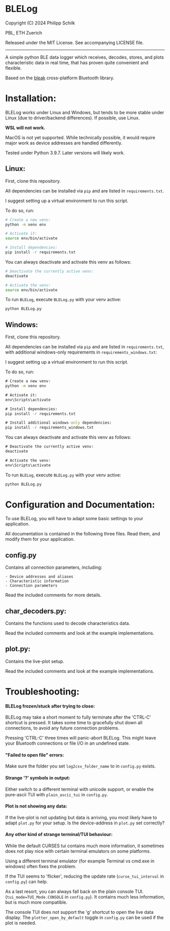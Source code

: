 # BLELog

Copyright (C) 2024 Philipp Schilk

PBL, ETH Zuerich

Released under the MIT License. See accompanying LICENSE file.

---

A simple python BLE data logger which receives, decodes, stores, and plots characteristic data in real time,
that has proven quite convenient and flexible.

Based on the [bleak](https://github.com/hbldh/bleak) cross-platform Bluetooth library.

# Installation:

BLELog works under Linux and Windows, but tends to be more stable under Linux (due to driver/backend differences).
If possible, use Linux.

__WSL will not work.__

MacOS is not yet supported. While technically possible, it would require major work as device addresses are handled
differently.

Tested under Python 3.9.7. Later versions will likely work.

## Linux:

First, clone this repository.

All dependencies can be installed via `pip` and are listed in `requirements.txt`.

I suggest setting up a virtual environment to run this script.

To do so, run:

```bash
# Create a new venv:
python -m venv env

# Activate it:
source env/bin/activate

# Install dependencies:
pip install -r requirements.txt

```

You can always deactivate and activate this venv as follows:

```bash
# Deactivate the currently active venv:
deactivate

# Activate the venv:
source env/bin/activate
```

To run `BLELog`, execute `BLELog.py` with your venv active:
```bash
python BLELog.py
```

## Windows:

First, clone this repository.

All dependencies can be installed via `pip` and are listed in `requirements.txt`, with additional
windows-only requirements in `requirements_windows.txt`:

I suggest setting up a virtual environment to run this script.

To do so, run:

```cmd
# Create a new venv:
python -m venv env

# Activate it:
env\Scripts\activate

# Install dependencies:
pip install -r requirements.txt

# Install additional windows-only dependencies:
pip install -r requirements_windows.txt
```

You can always deactivate and activate this venv as follows:

```cmd
# Deactivate the currently active venv:
deactivate

# Activate the venv:
env\Scripts\activate
```

To run `BLELog`, execute `BLELog.py` with your venv active:
```cmd
python BLELog.py
```

# Configuration and Documentation:

To use BLELog, you will have to adapt some basic settings to your application.

All documentation is contained in the following three files. Read them, and modify them
for your application.

## config.py

Contains all connection parameters, including:

    - Device addresses and aliases
    - Characteristic information
    - Connection parameters

Read the included comments for more details.

## char_decoders.py:

Contains the functions used to decode characteristics data.

Read the included comments and look at the example implementations.

## plot.py:

Contains the live-plot setup.

Read the included comments and look at the example implementations.

# Troubleshooting:

#### BLELog frozen/stuck after trying to close:
BLELog may take a short moment to fully terminate after the 'CTRL-C' shortcut
is pressed. It takes some time to gracefully shut down all connections, to avoid
any future connection problems.

Pressing 'CTRL-C' three times will panic-abort BLELog. This might leave
your Bluetooth connections or file I/O in an undefined state.

#### "Failed to open file" errors:
Make sure the folder you set `log2csv_folder_name` to in `config.py` exists.

#### Strange '?' symbols in output:
Either switch to a different terminal with unicode support, or enable the
pure-ascii TUI with `plain_ascii_tui` in `config.py`.

#### Plot is not showing any data:
If the live-plot is not updating but data is arriving, you most likely have
to adapt `plot.py` for your setup. Is the device-address in `plot.py` set
correctly?

#### Any other kind of strange terminal/TUI behaviour:
While the default CURSES tui contains much more information, it sometimes
does not play nice with certain terminal emulators on some platforms.

Using a different terminal emulator (for example Terminal vs cmd.exe
in windows) often fixes the problem.

If the TUI seems to 'flicker', reducing the update rate (`curse_tui_interval` in
`config.py`) can help.

As a last resort, you can always fall back on the plain console TUI.
(`tui_mode=TUI_Mode.CONSOLE` in `config.py`). It contains much less information,
but is much more compatible.

The console TUI does not support the 'g' shortcut to open the live
data display. The `plotter_open_by_default` toggle in `config.py` can be
used if the plot is needed.
